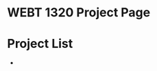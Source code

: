 # WEBT 1320 Project Page

<h1>Project List</h1>

<ul>
  <li><a href="/index.html" target="_blank"></a></li>
</ul> 
